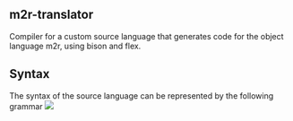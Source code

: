 ## m2r-translator
Compiler for a custom source language that generates code for the object language m2r, using bison and flex.
## Syntax
The syntax of the source language can be represented by the following grammar
![](https://i.gyazo.com/58f512821464556fcc8ad15c047f856a.png)

